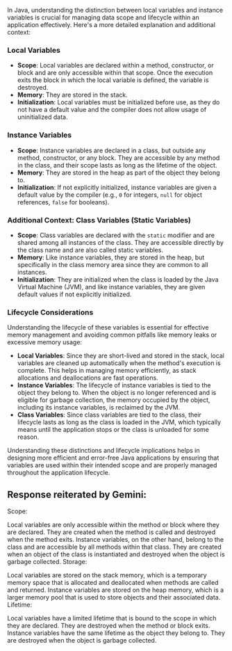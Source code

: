 In Java, understanding the distinction between local variables and instance variables is crucial for managing data scope and lifecycle within an application effectively. Here's a more detailed explanation and additional context:

### Local Variables
- **Scope**: Local variables are declared within a method, constructor, or block and are only accessible within that scope. Once the execution exits the block in which the local variable is defined, the variable is destroyed.
- **Memory**: They are stored in the stack.
- **Initialization**: Local variables must be initialized before use, as they do not have a default value and the compiler does not allow usage of uninitialized data.

### Instance Variables
- **Scope**: Instance variables are declared in a class, but outside any method, constructor, or any block. They are accessible by any method in the class, and their scope lasts as long as the lifetime of the object.
- **Memory**: They are stored in the heap as part of the object they belong to.
- **Initialization**: If not explicitly initialized, instance variables are given a default value by the compiler (e.g., `0` for integers, `null` for object references, `false` for booleans).

### Additional Context: Class Variables (Static Variables)
- **Scope**: Class variables are declared with the `static` modifier and are shared among all instances of the class. They are accessible directly by the class name and are also called static variables.
- **Memory**: Like instance variables, they are stored in the heap, but specifically in the class memory area since they are common to all instances.
- **Initialization**: They are initialized when the class is loaded by the Java Virtual Machine (JVM), and like instance variables, they are given default values if not explicitly initialized.

### Lifecycle Considerations
Understanding the lifecycle of these variables is essential for effective memory management and avoiding common pitfalls like memory leaks or excessive memory usage:
- **Local Variables**: Since they are short-lived and stored in the stack, local variables are cleaned up automatically when the method's execution is complete. This helps in managing memory efficiently, as stack allocations and deallocations are fast operations.
- **Instance Variables**: The lifecycle of instance variables is tied to the object they belong to. When the object is no longer referenced and is eligible for garbage collection, the memory occupied by the object, including its instance variables, is reclaimed by the JVM.
- **Class Variables**: Since class variables are tied to the class, their lifecycle lasts as long as the class is loaded in the JVM, which typically means until the application stops or the class is unloaded for some reason.

Understanding these distinctions and lifecycle implications helps in designing more efficient and error-free Java applications by ensuring that variables are used within their intended scope and are properly managed throughout the application lifecycle.

## Response reiterated by Gemini:
Scope:

Local variables are only accessible within the method or block where they are declared. They are created when the method is called and destroyed when the method exits.
Instance variables, on the other hand, belong to the class and are accessible by all methods within that class. They are created when an object of the class is instantiated and destroyed when the object is garbage collected.
Storage:

Local variables are stored on the stack memory, which is a temporary memory space that is allocated and deallocated when methods are called and returned.
Instance variables are stored on the heap memory, which is a larger memory pool that is used to store objects and their associated data.
Lifetime:

Local variables have a limited lifetime that is bound to the scope in which they are declared. They are destroyed when the method or block exits.
Instance variables have the same lifetime as the object they belong to. They are destroyed when the object is garbage collected.
